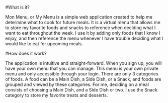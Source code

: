 #What is it?

Mon Menu, or My Menu is a simple web application created to help me determine what to cook for future meals. It is a virtual menu that allows me to store my favorite foods and snacks to reference when deciding what I want to eat throughout the week. I use it by adding only foods that I know I enjoy, and then reference the menu whenever I have trouble deciding what I would like to eat for upcoming meals.

#How does it work?

The application is intuitive and straight-forward. When you sign up, you will have your own menu that you can manage. This menu is your own private menu and only accessible through your login. There are only 3 categories of foods. A food can be a Main Dish, a Side Dish, or a Snack, and foods are grouped and viewed by these categories. For me, deciding on a meal consists of choosing a Main Dish, and a Side Dish or two. I use the Snack category to store my favorite treats and desserts.